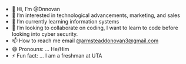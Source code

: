 - 👋 Hi, I’m @Dnnovan
- 👀 I’m interested in technological advancements, marketing, and sales
- 🌱 I’m currently learning information systems
- 💞️ I’m looking to collaborate on coding, I want to learn to code before looking into cyber security.
- 📫 How to reach me email @armsteaddonovan3@gmail.com 
- 😄 Pronouns: ... He/Him
- ⚡ Fun fact: ... I am a freshman at UTA

<!---
Dnnovan/Dnnovan is a ✨ special ✨ repository because its `README.md` (this file) appears on your GitHub profile.
You can click the Preview link to take a look at your changes.
--->
